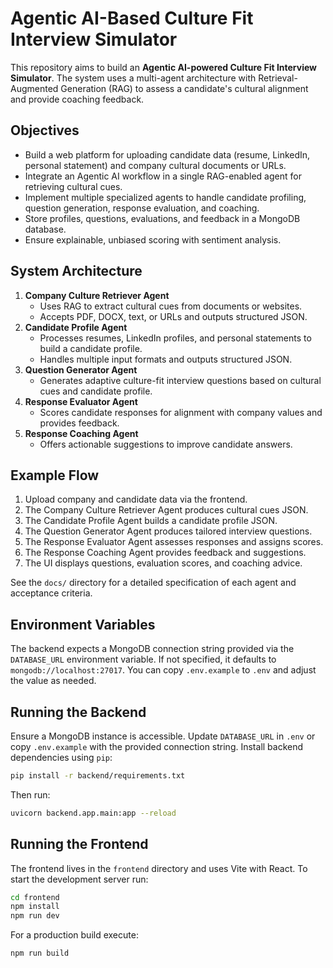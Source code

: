 # Agentic AI-Based Culture Fit Interview Simulator

This repository aims to build an **Agentic AI-powered Culture Fit Interview Simulator**. The system uses a multi-agent architecture with Retrieval-Augmented Generation (RAG) to assess a candidate's cultural alignment and provide coaching feedback.

## Objectives
- Build a web platform for uploading candidate data (resume, LinkedIn, personal statement) and company cultural documents or URLs.
- Integrate an Agentic AI workflow in a single RAG-enabled agent for retrieving cultural cues.
- Implement multiple specialized agents to handle candidate profiling, question generation, response evaluation, and coaching.
- Store profiles, questions, evaluations, and feedback in a MongoDB database.
- Ensure explainable, unbiased scoring with sentiment analysis.

## System Architecture
1. **Company Culture Retriever Agent**
   - Uses RAG to extract cultural cues from documents or websites.
   - Accepts PDF, DOCX, text, or URLs and outputs structured JSON.
2. **Candidate Profile Agent**
   - Processes resumes, LinkedIn profiles, and personal statements to build a candidate profile.
   - Handles multiple input formats and outputs structured JSON.
3. **Question Generator Agent**
   - Generates adaptive culture-fit interview questions based on cultural cues and candidate profile.
4. **Response Evaluator Agent**
   - Scores candidate responses for alignment with company values and provides feedback.
5. **Response Coaching Agent**
   - Offers actionable suggestions to improve candidate answers.

## Example Flow
1. Upload company and candidate data via the frontend.
2. The Company Culture Retriever Agent produces cultural cues JSON.
3. The Candidate Profile Agent builds a candidate profile JSON.
4. The Question Generator Agent produces tailored interview questions.
5. The Response Evaluator Agent assesses responses and assigns scores.
6. The Response Coaching Agent provides feedback and suggestions.
7. The UI displays questions, evaluation scores, and coaching advice.

See the `docs/` directory for a detailed specification of each agent and acceptance criteria.

## Environment Variables

The backend expects a MongoDB connection string provided via the
`DATABASE_URL` environment variable. If not specified, it defaults to
`mongodb://localhost:27017`. You can copy `.env.example` to `.env` and
adjust the value as needed.

## Running the Backend

Ensure a MongoDB instance is accessible. Update `DATABASE_URL` in `.env` or copy
`.env.example` with the provided connection string. Install backend dependencies
using `pip`:

```bash
pip install -r backend/requirements.txt
```

Then run:

```bash
uvicorn backend.app.main:app --reload
```

## Running the Frontend

The frontend lives in the `frontend` directory and uses Vite with React. To
start the development server run:

```bash
cd frontend
npm install
npm run dev
```

For a production build execute:

```bash
npm run build
```
